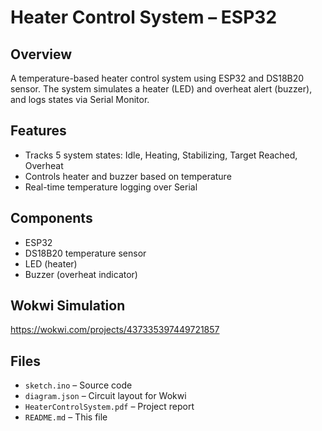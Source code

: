 # Heater Control System – ESP32

## Overview
A temperature-based heater control system using ESP32 and DS18B20 sensor. The system simulates a heater (LED) and overheat alert (buzzer), and logs states via Serial Monitor.

## Features
- Tracks 5 system states: Idle, Heating, Stabilizing, Target Reached, Overheat
- Controls heater and buzzer based on temperature
- Real-time temperature logging over Serial

## Components
- ESP32
- DS18B20 temperature sensor
- LED (heater)
- Buzzer (overheat indicator)

## Wokwi Simulation
https://wokwi.com/projects/437335397449721857

## Files
- `sketch.ino` – Source code
- `diagram.json` – Circuit layout for Wokwi
- `HeaterControlSystem.pdf` – Project report
- `README.md` – This file
